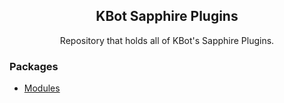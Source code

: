 <div align="center">

## KBot Sapphire Plugins

Repository that holds all of KBot's Sapphire Plugins.

</div>

### Packages
- [Modules](packages/modules)
